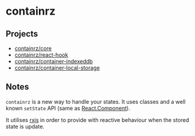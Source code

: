 # containrz

## Projects

- [containrz/core](./packages/containrz-core)
- [containrz/react-hook](./packages/containrz-react-hook)
- [containrz/container-indexeddb](./packages/containrz-container-indexeddb)
- [containrz/container-local-storage](./packages/containrz-container-local-storage)

## Notes

`containrz` is a new way to handle your states. It uses classes and a well known `setState` API (same as [React.Component](https://reactjs.org/docs/react-component.html)).

It utilises [rxjs](https://github.com/ReactiveX/rxjs) in order to provide with reactive behaviour when the stored state is update.
